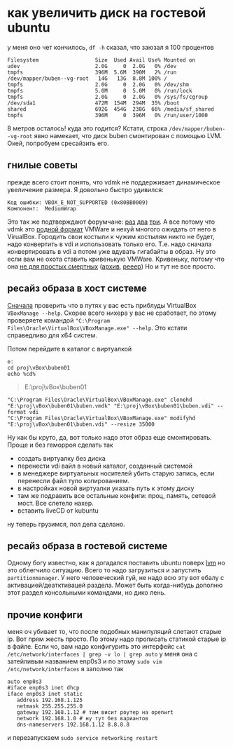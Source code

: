 # как увеличить диск на гостевой ubuntu
у меня оно чет кончилось, `df -h` сказал, что заюзал я 100 процентов
```
Filesystem                  Size  Used Avail Use% Mounted on
udev                        2.0G     0  2.0G   0% /dev
tmpfs                       396M  5.6M  390M   2% /run
/dev/mapper/buben--vg-root   14G   13G  8.8M 100% /
tmpfs                       2.0G     0  2.0G   0% /dev/shm
tmpfs                       5.0M     0  5.0M   0% /run/lock
tmpfs                       2.0G     0  2.0G   0% /sys/fs/cgroup
/dev/sda1                   472M  154M  294M  35% /boot
shared                      692G  454G  238G  66% /media/sf_shared
tmpfs                       396M     0  396M   0% /run/user/1000
```
8 метров осталось! куда это годится? Кстати, строка `/dev/mapper/buben--vg-root` явно намекает, что диск buben смонтирован с помощью LVM. Окей, попробуем сресайзить его.

## гнилые советы
прежде всего стоит понять, что vdmk не поддерживает динамическое увеличение размера. Я довольно быстро удивился:
```
Код ошибки: VBOX_E_NOT_SUPPORTED (0x80BB0009)
Компонент:  MediumWrap
```
Это так же подтверждают форумчане: [раз](https://forums.virtualbox.org/viewtopic.php?f=2&t=74483#p344720) [два](https://forums.virtualbox.org/viewtopic.php?f=35&t=50661) [три](https://stackoverflow.com/a/11659046).
А все потому что vdmk это [родной формат](https://superuser.com/a/440384) VMWare и нехуй многого ожидать от него в VirualBox. Городить свои костыли к чужим костылям никто не будет, надо конвертить в vdi и использовать только его. Т.е. надо сначала конвертировать в vdi а потом уже вдувать гигабайты в образ. Ну это если вам не охота ставить кривенькую VMWare. Кривеньку, потому что она [не для простых смертных](http://www.vmgu.ru/news/virtualbox-vs-vmware-workstation) ([архив](http://archive.fo/5VvVv), [peeep](http://peeep.us/cc82838d)) Но и тут не все просто.

## ресайз образа в хост системе
[Сначала](https://stackoverflow.com/a/44124662) проверить что в путях у вас есть приблуды VirtualBox `VBoxManage --help`. Скорее всего нихера у вас не сработает, по этому проверяете командой `"C:\Program Files\Oracle\VirtualBox\VBoxManage.exe" --help`. Это кстати справедливо для x64 систем.

Потом перейдите в каталог с виртуалкой
```
e:
cd proj\vBox\buben01
echo %cd%
```
> E:\proj\vBox\buben01
```
"C:\Program Files\Oracle\VirtualBox\VBoxManage.exe" clonehd "E:\proj\vBox\buben01\buben.vmdk" "E:\proj\vBox\buben01\buben.vdi" --format vdi
"C:\Program Files\Oracle\VirtualBox\VBoxManage.exe" modifyhd "E:\proj\vBox\buben01\buben.vdi" --resize 35000
```
Ну как бы круто, да, вот только надо этот образ еще смонтировать. Проще и без геморроя сделать так
* создать виртуалку без диска
* перенести vdi вайл в новый каталог, созданный системой 
* в менеджере виртуальных носителей убить старую запись, если перенесли файл тупо копированием.
* в настройках новой виртуалки указать путь к этому диску
* там же подравить все остальные конфиги: проц, память, сетевой мост. Все слетело нахер.
* вставить liveCD от kubuntu

ну теперь грузимся, пол дела сделано.

## ресайз образа в гостевой системе
Одному богу известно, как я догадался поставить ubuntu поверх [lvm](http://mcgrog.blogspot.ru/2014/05/lvm.html) но это облегчило ситуацию. Всего то надо загрузиться и запустить `partitionmanager`. У него человеческий гуй, не надо всю эту вот ебалу с активацией/деатктивацей раздела. Может быть когда-нибудь дополню этот раздел консольными командами, но дико лень.

## прочие конфиги
меня оч убивает то, что после подобных манипуляций слетают старые ip. Вот прям жесть просто. По этому надо прописать статикой старые ip в файле.  Если чо, вам надо конфигурить это интерфейс `cat /etc/network/interfaces | grep -v lo | grep auto` у меня она с затейливым названием enp0s3 и по этому `sudo vim /etc/network/interfaces` я заполню так
```
auto enp0s3
#iface enp0s3 inet dhcp
iface enp0s3 inet static
   address 192.168.1.125
   netmask 255.255.255.0
   gateway 192.168.1.12 # там висит роутер на openwrt
   network 192.168.1.0 # ну тут без вариантов
   dns-nameservers 192.168.1.12 8.8.8.8
```
и перезапускаем `sudo service networking restart`